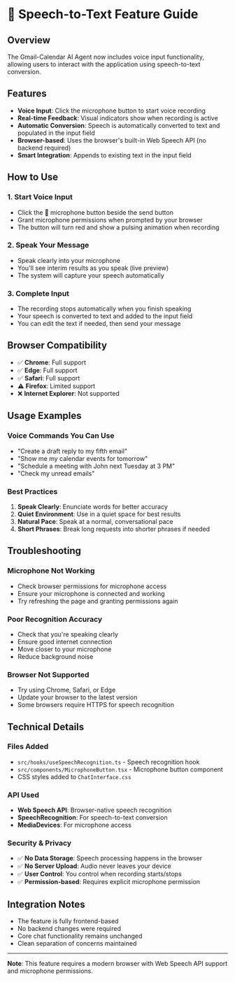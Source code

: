 # 🎤 Speech-to-Text Feature Guide

## Overview
The Gmail-Calendar AI Agent now includes voice input functionality, allowing users to interact with the application using speech-to-text conversion.

## Features
- **Voice Input**: Click the microphone button to start voice recording
- **Real-time Feedback**: Visual indicators show when recording is active
- **Automatic Conversion**: Speech is automatically converted to text and populated in the input field
- **Browser-based**: Uses the browser's built-in Web Speech API (no backend required)
- **Smart Integration**: Appends to existing text in the input field

## How to Use

### 1. Start Voice Input
- Click the 🎤 microphone button beside the send button
- Grant microphone permissions when prompted by your browser
- The button will turn red and show a pulsing animation when recording

### 2. Speak Your Message
- Speak clearly into your microphone
- You'll see interim results as you speak (live preview)
- The system will capture your speech automatically

### 3. Complete Input
- The recording stops automatically when you finish speaking
- Your speech is converted to text and added to the input field
- You can edit the text if needed, then send your message

## Browser Compatibility
- ✅ **Chrome**: Full support
- ✅ **Edge**: Full support  
- ✅ **Safari**: Full support
- ⚠️ **Firefox**: Limited support
- ❌ **Internet Explorer**: Not supported

## Usage Examples

### Voice Commands You Can Use
- "Create a draft reply to my fifth email"
- "Show me my calendar events for tomorrow"
- "Schedule a meeting with John next Tuesday at 3 PM"
- "Check my unread emails"

### Best Practices
1. **Speak Clearly**: Enunciate words for better accuracy
2. **Quiet Environment**: Use in a quiet space for best results
3. **Natural Pace**: Speak at a normal, conversational pace
4. **Short Phrases**: Break long requests into shorter phrases if needed

## Troubleshooting

### Microphone Not Working
- Check browser permissions for microphone access
- Ensure your microphone is connected and working
- Try refreshing the page and granting permissions again

### Poor Recognition Accuracy
- Check that you're speaking clearly
- Ensure good internet connection
- Move closer to your microphone
- Reduce background noise

### Browser Not Supported
- Try using Chrome, Safari, or Edge
- Update your browser to the latest version
- Some browsers require HTTPS for speech recognition

## Technical Details

### Files Added
- `src/hooks/useSpeechRecognition.ts` - Speech recognition hook
- `src/components/MicrophoneButton.tsx` - Microphone button component
- CSS styles added to `ChatInterface.css`

### API Used
- **Web Speech API**: Browser-native speech recognition
- **SpeechRecognition**: For speech-to-text conversion
- **MediaDevices**: For microphone access

### Security & Privacy
- ✅ **No Data Storage**: Speech processing happens in the browser
- ✅ **No Server Upload**: Audio never leaves your device
- ✅ **User Control**: You control when recording starts/stops
- ✅ **Permission-based**: Requires explicit microphone permission

## Integration Notes
- The feature is fully frontend-based
- No backend changes were required
- Core chat functionality remains unchanged
- Clean separation of concerns maintained

---

**Note**: This feature requires a modern browser with Web Speech API support and microphone permissions. 